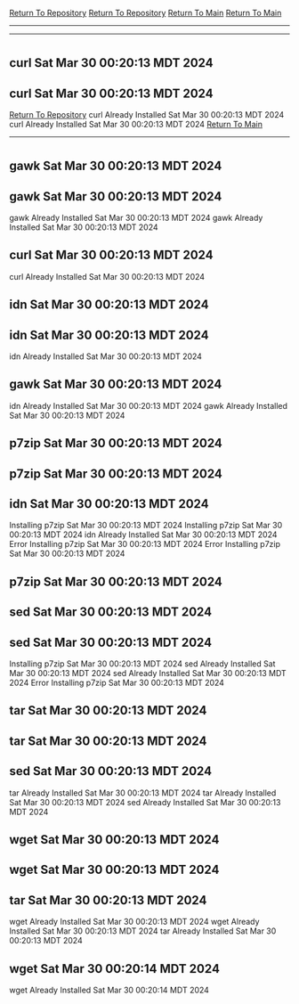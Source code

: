 [Return To Repository](https://github.com/DigitalWarrior/piholeparser/)
[Return To Repository](https://github.com/DigitalWarrior/piholeparser/)
[Return To Main](https://github.com/DigitalWarrior/piholeparser/blob/master/RecentRunLogs/Mainlog.md)
[Return To Main](https://github.com/DigitalWarrior/piholeparser/blob/master/RecentRunLogs/Mainlog.md)
____________________________________
____________________________________
# 
# 
## curl Sat Mar 30 00:20:13 MDT 2024
## curl Sat Mar 30 00:20:13 MDT 2024
[Return To Repository](https://github.com/DigitalWarrior/piholeparser/)
curl Already Installed Sat Mar 30 00:20:13 MDT 2024
curl Already Installed Sat Mar 30 00:20:13 MDT 2024
[Return To Main](https://github.com/DigitalWarrior/piholeparser/blob/master/RecentRunLogs/Mainlog.md)
____________________________________
# 
## gawk Sat Mar 30 00:20:13 MDT 2024
## gawk Sat Mar 30 00:20:13 MDT 2024
gawk Already Installed Sat Mar 30 00:20:13 MDT 2024
gawk Already Installed Sat Mar 30 00:20:13 MDT 2024
## curl Sat Mar 30 00:20:13 MDT 2024
curl Already Installed Sat Mar 30 00:20:13 MDT 2024
## idn Sat Mar 30 00:20:13 MDT 2024
## idn Sat Mar 30 00:20:13 MDT 2024
idn Already Installed Sat Mar 30 00:20:13 MDT 2024
## gawk Sat Mar 30 00:20:13 MDT 2024
idn Already Installed Sat Mar 30 00:20:13 MDT 2024
gawk Already Installed Sat Mar 30 00:20:13 MDT 2024
## p7zip Sat Mar 30 00:20:13 MDT 2024
## p7zip Sat Mar 30 00:20:13 MDT 2024
## idn Sat Mar 30 00:20:13 MDT 2024
Installing p7zip Sat Mar 30 00:20:13 MDT 2024
Installing p7zip Sat Mar 30 00:20:13 MDT 2024
idn Already Installed Sat Mar 30 00:20:13 MDT 2024
Error Installing p7zip Sat Mar 30 00:20:13 MDT 2024
Error Installing p7zip Sat Mar 30 00:20:13 MDT 2024
## p7zip Sat Mar 30 00:20:13 MDT 2024
## sed Sat Mar 30 00:20:13 MDT 2024
## sed Sat Mar 30 00:20:13 MDT 2024
Installing p7zip Sat Mar 30 00:20:13 MDT 2024
sed Already Installed Sat Mar 30 00:20:13 MDT 2024
sed Already Installed Sat Mar 30 00:20:13 MDT 2024
Error Installing p7zip Sat Mar 30 00:20:13 MDT 2024
## tar Sat Mar 30 00:20:13 MDT 2024
## tar Sat Mar 30 00:20:13 MDT 2024
## sed Sat Mar 30 00:20:13 MDT 2024
tar Already Installed Sat Mar 30 00:20:13 MDT 2024
tar Already Installed Sat Mar 30 00:20:13 MDT 2024
sed Already Installed Sat Mar 30 00:20:13 MDT 2024
## wget Sat Mar 30 00:20:13 MDT 2024
## wget Sat Mar 30 00:20:13 MDT 2024
## tar Sat Mar 30 00:20:13 MDT 2024
wget Already Installed Sat Mar 30 00:20:13 MDT 2024
wget Already Installed Sat Mar 30 00:20:13 MDT 2024
tar Already Installed Sat Mar 30 00:20:13 MDT 2024
## wget Sat Mar 30 00:20:14 MDT 2024
wget Already Installed Sat Mar 30 00:20:14 MDT 2024
